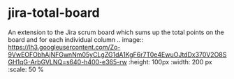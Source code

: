 # jira-total-board
An extension to the Jira scrum board which sums up the total points on the board and for each individual column
.. image:: https://lh3.googleusercontent.com/Zo-9VwEOFObhAjNFGwnNm05yCLgZG1dA1KgF6r7T0e4EwuOJtdDx370V2O8SGH1qG-ArbGVLNQ=s640-h400-e365-rw
   :height: 100px
   :width: 200 px
   :scale: 50 %

